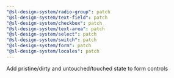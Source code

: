 ```yaml
---
"@sl-design-system/radio-group": patch
"@sl-design-system/text-field": patch
"@sl-design-system/checkbox": patch
"@sl-design-system/text-area": patch
"@sl-design-system/select": patch
"@sl-design-system/switch": patch
"@sl-design-system/form": patch
"@sl-design-system/locales": patch
---
```


Add pristine/dirty and untouched/touched state to form controls
